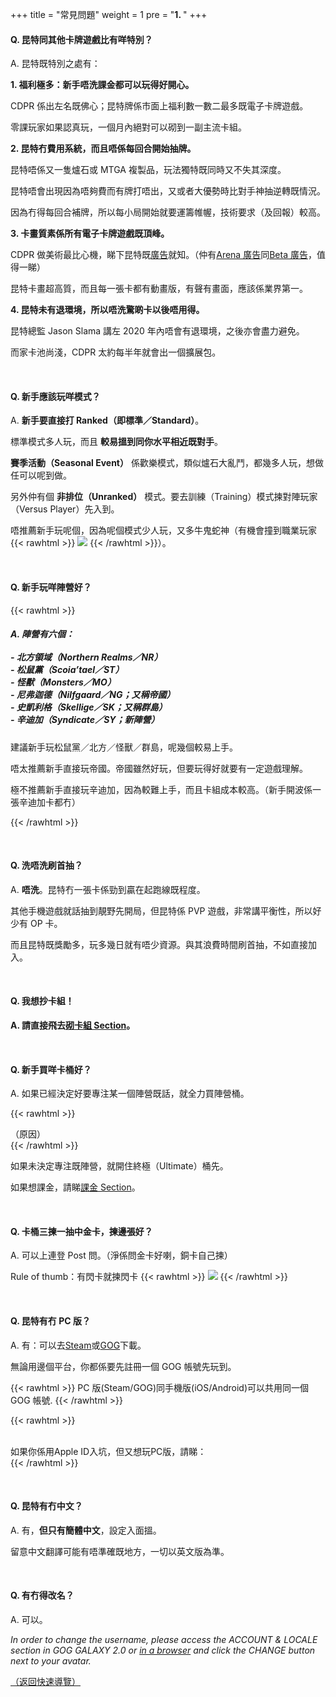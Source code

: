 +++
title = "常見問題"
weight = 1
pre = "<b>1. </b>"
+++

#### Q. 昆特同其他卡牌遊戲比有咩特別？

A. 昆特既特別之處有：

**1. 福利極多：新手唔洗課金都可以玩得好開心。**

CDPR 係出左名既佛心；昆特牌係市面上福利數一數二最多既電子卡牌遊戲。

零課玩家如果認真玩，一個月內絕對可以砌到一副主流卡組。

**2. 昆特冇費用系統，而且唔係每回合開始抽牌。**

昆特唔係又一隻爐石或 MTGA 複製品，玩法獨特既同時又不失其深度。

昆特唔會出現因為唔夠費而有牌打唔出，又或者大優勢時比對手神抽逆轉既情況。

因為冇得每回合補牌，所以每小局開始就要運籌帷幄，技術要求（及回報）較高。

**3. 卡畫質素係所有電子卡牌遊戲既頂峰。**

CDPR 做美術最比心機，睇下昆特既[廣告](https://youtu.be/spcsH14-U9E)就知。（仲有[Arena 廣告](https://youtu.be/HuTymdxW_9s)同[Beta 廣告](https://youtu.be/5yu7FVZOyAo)，值得一睇）

昆特卡畫超高質，而且每一張卡都有動畫版，有聲有畫面，應該係業界第一。

**4. 昆特未有退環境，所以唔洗驚啲卡以後唔用得。**

昆特總監 Jason Slama 講左 2020 年內唔會有退環境，之後亦會盡力避免。

而家卡池尚淺，CDPR 太約每半年就會出一個擴展包。

&nbsp;

#### Q. 新手應該玩咩模式？

A. **新手要直接打 Ranked（即標準／Standard）**。

標準模式多人玩，而且 **較易搵到同你水平相近既對手**。

**賽季活動（Seasonal Event）** 係歡樂模式，類似爐石大亂鬥，都幾多人玩，想做任可以呢到做。

另外仲有個 **非排位（Unranked）** 模式。要去訓練（Training）模式揀對陣玩家（Versus Player）先入到。

唔推薦新手玩呢個，因為呢個模式少人玩，又多牛鬼蛇神（有機會撞到職業玩家 {{< rawhtml >}}
<img src="/LIHKG-Gwent-guide/sosad.gif" style="display: inline-block; margin: unset;"/>
{{< /rawhtml >}}）。

&nbsp;

#### Q. 新手玩咩陣營好？

{{< rawhtml >}}

<h5 id="q-陣營">
    A. 陣營有六個：
    <br/><br/>
    <NR>- 北方領域（Northern Realms／NR）</NR>
    <br/>
    <ST>- 松鼠黨（Scoia’tael／ST）</ST>
    <br/>
    <MO>- 怪獸（Monsters／MO）</MO>
    <br/>
    <NG>- 尼弗迦德（Nilfgaard／NG；又稱帝國）</NG>
    <br/>
    <SK>- 史凱利格（Skellige／SK；又稱群島）</SK>
    <br/>
    <SY>- 辛迪加（Syndicate／SY；新陣營）</SY>
</h5>
<p>
    建議新手玩<ST>松鼠黨</ST>／<NR>北方</NR>／<MO>怪獸</MO>／<SK>群島</SK>，呢幾個較易上手。
</p>
<p>
    唔太推薦新手直接玩<NG>帝國</NG>。帝國雖然好玩，但要玩得好就要有一定遊戲理解。
</p>
<p>
    極不推薦新手直接玩<SY>辛迪加</SY>，因為較難上手，而且卡組成本較高。（新手開波係一張<SY>辛迪加</SY>卡都冇）
</p>
{{< /rawhtml >}}

&nbsp;

#### Q. 洗唔洗刷首抽？

A. **唔洗**。昆特冇一張卡係勁到贏在起跑線既程度。

其他手機遊戲就話抽到靚野先開局，但昆特係 PVP 遊戲，非常講平衡性，所以好少有 OP 卡。

而且昆特既獎勵多，玩多幾日就有唔少資源。與其浪費時間刷首抽，不如直接加入。

&nbsp;

#### **Q. 我想抄卡組！**

**A. 請直接飛去[砌卡組 Section](../deckbuilding/)。**

&nbsp;

#### Q. 新手買咩卡桶好？

A. 如果已經決定好要專注某一個陣營既話，就全力買陣營桶。

{{< rawhtml >}}

<div class="expand">
    <div
        class="expand-label"
        style="cursor: pointer;"
        onclick="$h = $(this);$h.next('div').slideToggle(100,function () {$h.children('i').attr('class',function () {return $h.next('div').is(':visible') ? 'fas fa-chevron-down' : 'fas fa-chevron-right';});});"
    >
        <i style="font-size: x-small;" class="fas fa-chevron-right"></i><bold>（原因）</bold>
    </div>
    <div class="expand-content" style="display: none">
        <pre><code class="hljs">陣營桶只會出指定陣營既卡，例如 <MO>怪獸</MO> 桶只會出 <MO>怪獸</MO> 陣營卡（陣營桶 <bold>唔會出中立卡</bold> ）。<br/><br/>終極桶就咩卡都可能出，咩陣營既卡都有（包括中立卡）。<br/><br/>對新手黎講，因為而家既 <bold>成型卡組主要都係由陣營卡組成</bold> ，所以如果你已經諗好玩邊個陣營既話，買陣營桶既集卡速度會比買終極桶快。<br/><br/>亦因為係咁，個人強烈建議新手 <bold>盡快選擇專注既陣營</bold> 。</code><span class="copy-to-clipboard" title="Copy to clipboard"></span></pre>
    </div>
</div>
{{< /rawhtml >}}

如果未決定專注既陣營，就開住終極（Ultimate）桶先。

如果想課金，請睇[課金 Section](../paidcontent/)。

&nbsp;

#### Q. 卡桶三揀一抽中金卡，揀邊張好？

A. 可以上連登 Post 問。（淨係問金卡好喇，銅卡自己揀）

Rule of thumb：有閃卡就揀閃卡 {{< rawhtml >}}
<img src="/LIHKG-Gwent-guide/yup.gif" style="display: inline-block; margin: unset;"/>
{{< /rawhtml >}}

&nbsp;

#### Q. 昆特有冇 PC 版？

A. 有：可以去[Steam](https://store.steampowered.com/app/1284410/)或[GOG](https://www.gog.com/game/gwent_the_witcher_card_game)下載。

無論用邊個平台，你都係要先註冊一個 GOG 帳號先玩到。

{{< rawhtml >}}
<MO>PC 版(Steam/GOG)同手機版(iOS/Android)可以共用同一個 GOG 帳號.</MO>
{{< /rawhtml >}}

{{< rawhtml >}}
<br />
<br />

<div class="expand">
    <div
        class="expand-label"
        style="cursor: pointer;"
        onclick="$h = $(this);$h.next('div').slideToggle(100,function () {$h.children('i').attr('class',function () {return $h.next('div').is(':visible') ? 'fas fa-chevron-down' : 'fas fa-chevron-right';});});"
    >
        <i style="font-size: x-small;" class="fas fa-chevron-right"></i><bold>如果你係用Apple ID入坑，但又想玩PC版，請睇：</bold>
    </div>
    <div class="expand-content" style="display: none">
        <pre><code class="hljs">（圖片摘自營地）<br/><br/><span style="display: inline-block;"><img src="/LIHKG-Gwent-guide/iOS.png" style="margin: unset;"/></span></code><span class="copy-to-clipboard" title="Copy to clipboard"></span></pre>
    </div>
</div>
{{< /rawhtml >}}

&nbsp;

#### Q. 昆特有冇中文？

A. 有，**但只有簡體中文**，設定入面搵。

留意中文翻譯可能有唔準確既地方，一切以英文版為準。

&nbsp;

#### Q. 有冇得改名？

A. 可以。

_In order to change the username, please access the ACCOUNT & LOCALE section in GOG GALAXY 2.0 or [in a browser](https://www.gog.com/account/settings/personal) and click the CHANGE button next to your avatar._

[（返回快速導覽）](../#quicknav)
